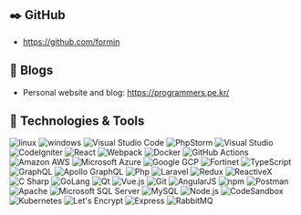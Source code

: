 
## ✒️ GitHub

- https://github.com/formin

## 📝 Blogs

- Personal website and blog: https://programmers.pe.kr/

## 🔧 Technologies & Tools
 
<p>
  <img alt="linux" src="https://img.shields.io/badge/-linux-FCC624?style=flat-square&logo=linux&logoColor=white" />
  <img alt="windows" src="https://img.shields.io/badge/-windows-0078D6?style=flat-square&logo=windows&logoColor=white" />
  <img alt="Visual Studio Code" src="https://img.shields.io/badge/-Visual Studio Code-007ACC?style=flat-square&logo=Visual Studio Code&logoColor=white" />
  <img alt="PhpStorm" src="https://img.shields.io/badge/-PhpStorm-000000?style=flat-square&logo=PhpStorm&logoColor=white" />
  <img alt="Visual Studio" src="https://img.shields.io/badge/-Visual Studio-5C2D91?style=flat-square&logo=Visual Studio&logoColor=white" />
  <img alt="CodeIgniter" src="https://img.shields.io/badge/-CodeIgniter-EF4223?style=flat-square&logo=CodeIgniter&logoColor=white" />
  <img alt="React" src="https://img.shields.io/badge/-React-61DAFB?style=flat-square&logo=react&logoColor=white" />
  <img alt="Webpack" src="https://img.shields.io/badge/-Webpack-8DD6F9?style=flat-square&logo=webpack&logoColor=white" /> 
  <img alt="Docker" src="https://img.shields.io/badge/-Docker-2496ED?style=flat-square&logo=docker&logoColor=white" />
  <img alt="GitHub Actions" src="https://img.shields.io/badge/-GitHub Actions-2088FF?style=flat-square&logo=GitHub Actions&logoColor=white" />
  <img alt="Amazon AWS" src="https://img.shields.io/badge/-Amazon AWS-232F3E?style=flat-square&logo=Amazon AWS&logoColor=white" />
  <img alt="Microsoft Azure" src="https://img.shields.io/badge/-Microsoft Azure-0078D4?style=flat-square&logo=Microsoft Azure&logoColor=white" />
  <img alt="Google GCP" src="https://img.shields.io/badge/-Google GCP-4285F4?style=flat-square&logo=google-cloud&logoColor=white" />
  <img alt="Fortinet" src="https://img.shields.io/badge/-Fortinet-EE3124?style=flat-square&logoFortinet&logoColor=white" />
  <img alt="TypeScript" src="https://img.shields.io/badge/-TypeScript-3178C6?style=flat-square&logo=typescript&logoColor=white" /> 
  <img alt="GraphQL" src="https://img.shields.io/badge/-GraphQL-E10098?style=flat-square&logo=GraphQL&logoColor=white" />
  <img alt="Apollo GraphQL" src="https://img.shields.io/badge/-Apollo GraphQL-311C87?style=flat-square&logo=Apollo GraphQL&logoColor=white" />
  <img alt="Php" src="https://img.shields.io/badge/-Php-777BB4?style=flat-square&logo=Php&logoColor=white" />
  <img alt="Laravel" src="https://img.shields.io/badge/-Laravel-FF2D20?style=flat-square&logo=Laravel&logoColor=white" />
  <img alt="Redux" src="https://img.shields.io/badge/-Redux-764ABC?style=flat-square&logo=Redux&logoColor=white" />
  <img alt="ReactiveX" src="https://img.shields.io/badge/-ReactiveX-B7178C?style=flat-square&logo=ReactiveX&logoColor=white" />
  <img alt="C Sharp" src="https://img.shields.io/badge/-C Sharp-239120?style=flat-square&logo=C Sharp&logoColor=white" />
  <img alt="GoLang" src="https://img.shields.io/badge/-GoLang-000000?style=flat-square&logo=GoLand&logoColor=white" />
  <img alt="Qt" src="https://img.shields.io/badge/-Qt-41CD52?style=flat-square&logo=Qt&logoColor=white" />
  <img alt="Vue.js" src="https://img.shields.io/badge/-Vue.js-4FC08D?style=flat-square&logo=Vue.js&logoColor=white" />
  <img alt="Git" src="https://img.shields.io/badge/-Git-F05032?style=flat-square&logo=Git&logoColor=white" />
  <img alt="AngularJS" src="https://img.shields.io/badge/-AngularJS-E23237?style=flat-square&logo=AngularJS&logoColor=white" />
  <img alt="npm" src="https://img.shields.io/badge/-NPM-CB3837?style=flat-square&logo=npm&logoColor=white" />
  <img alt="Postman" src="https://img.shields.io/badge/-Postman-FF6C37?style=flat-square&logo=Postman&logoColor=white" />
  <img alt="Apache" src="https://img.shields.io/badge/-Apache-D22128?style=flat-square&logo=Apache&logoColor=white" />
  <img alt="Microsoft SQL Server" src="https://img.shields.io/badge/-Microsoft SQL Server-CC2927?style=flat-square&logo=Microsoft SQL Server&logoColor=white" />
  <img alt="MySQL" src="https://img.shields.io/badge/-MySQL-4479A1?style=flat-square&logo=MySQL&logoColor=white" />
  <img alt="Node.js" src="https://img.shields.io/badge/-Node.js-339933?style=flat-square&logo=Node.js&logoColor=white" />
  <img alt="CodeSandbox" src="https://img.shields.io/badge/-CodeSandbox-000000?style=flat-square&logo=CodeSandbox&logoColor=white" />
  <img alt="Kubernetes" src="https://img.shields.io/badge/-Kubernetes-326CE5?style=flat-square&logo=Kubernetes&logoColor=white" />
  <img alt="Let's Encrypt" src="https://img.shields.io/badge/-Let's Encrypt-003A70?style=flat-square&logo=Let's Encrypt&logoColor=white" />
  <img alt="Express" src="https://img.shields.io/badge/-Express-000000?style=flat-square&logo=Express&logoColor=white" />
  <img alt="RabbitMQ" src="https://img.shields.io/badge/-RabbitMQ-FF6600?style=flat-square&logo=RabbitMQ&logoColor=white" />
</p>
